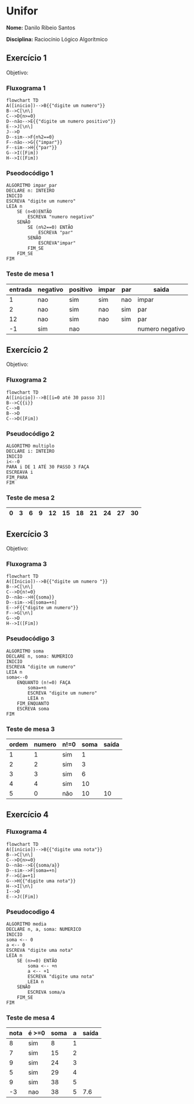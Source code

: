# Unifor
**Nome:** Danilo Ribeio Santos

**Disciplina:** Raciocínio Lógico Algorítmico
## Exercício 1
Objetivo:
### Fluxograma 1
```mermaid
flowchart TD
A([inicio])-->B{{"digite um numero"}}
B-->C[\n\]
C-->D{n>=0}
D--não-->E{{"digite um numero positivo"}}
E-->J[\n\]
J-->D
D--sim-->F{n%2==0}
F--não-->G{{"impar"}}
F--sim-->H{{"par"}}
G-->I([Fim])
H-->I([Fim])
```
### Pseodocódigo 1
```
ALGORITMO impar_par
DECLARE n: INTEIRO
INICIO
ESCREVA "digite um numero"
LEIA n
	SE (n<0)ENTÃO
		ESCREVA "numero negativo"
	SENÃO
		SE (n%2==0) ENTÃO
			ESCREVA "par"
		SENÃO 
			ESCREVA"impar"
		FIM_SE
	FIM_SE
FIM
```
### Teste de mesa 1
| entrada | negativo | positivo | impar | par | saida |
|--|--|--|--|--|--|
| 1 | nao | sim | sim | nao| impar|
| 2 |nao | sim | nao | sim| par|
| 12 |nao | sim | nao | sim| par|
| -1 | sim | nao |  | | numero negativo|

## Exercício 2
Objetivo: 
### Fluxograma 2
```mermaid
flowchart TD
A([inicio])-->B[[i=0 até 30 passo 3]]
B-->C{{i}}
C-->B
B-->D
C-->D([Fim])
```
### Pseudocódigo 2
```
ALGORITMO multiplo
DECLARE i: INTEIRO
INICIO
i<--0
PARA i DE 1 ATÉ 30 PASSO 3 FAÇA
ESCREAVA i
FIM_PARA
FIM
```
### Teste de mesa 2
0|3|6|9|12|15|18|21|24|27|30
|-|-|-|-|-|-|-|-|-|-|-|

## Exercício 3
Objetivo:
### Fluxograma 3 
```mermaid
flowchart TD
A([Inicio])-->B{{"digite um numero "}}
B-->C[\n\]
C-->D{n!=0}
D--não-->H{{soma}}
D--sim-->E[soma=+n]
E-->F{{"digite um numero"}}
F-->G[\n\]
G-->D
H-->I([Fim])
```
### Pseudocódigo 3
```
ALGORITMO soma
DECLARE n, soma: NUMERICO
INICIO
ESCREVA "digite um numero"
LEIA n
soma<--0
	ENQUANTO (n!=0) FAÇA
		soma=+n
		ESCREVA "digite um numero"
		LEIA n
	FIM_ENQUANTO
	ESCREVA soma
FIM
```
### Teste de mesa 3
ordem|numero|n!=0|soma|saída
-|-|-|-|-
1|1|sim|1
2|2|sim|3
3|3|sim|6
4|4|sim|10
5|0|não|10|10

## Exercício 4
### Fluxograma 4
```mermaid
flowchart TD
A([inicio])-->B{{"digite uma nota"}}
B-->C[\n\]
C-->D{n>=0}
D--não-->E{{soma/a}}
D--sim-->F[soma=+n]
F-->G[a=+1]
G-->H{{"digite uma nota"}}
H-->I[\n\]
I-->D
E-->J([Fim])
```
### Pseudocodigo 4
```
ALGORITMO media
DECLARE n, a, soma: NUMERICO
INICIO
soma <-- 0
a <-- 0
ESCREVA "digite uma nota"
LEIA n
	SE (n>=0) ENTÃO
		soma <-- +n
		a <-- +1
		ESCREVA "digite uma nota"
		LEIA n
	SENÃO 
		ESCREVA soma/a
	FIM_SE 
FIM
```
### Teste de mesa 4
nota | é >=0 | soma | a | saída
-|-|-|-|-
8|sim|8|1
7|sim|15|2
9|sim|24|3
5|sim|29|4
9|sim|38|5
-3|nao|38|5|7.6

